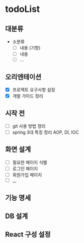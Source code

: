 # todoList

## 대분류
- 소분류
  - [ ] 내용 (기항)
  - [ ] 내용
  - [ ] ...

## 오리엔테이션
- [x] 프로젝트 요구사항 설정
- [x] 개발 가이드 정리

## 시작 전
  - [ ] git 사용 방법 정리
  - [ ] spring 3대 특징 정리 AOP, DI, IOC

## 화면 설계
- [ ] 필요한 페이지 식별
- [ ] 로그인 페이지
- [ ] 회원가입 페이지
- [ ] ,,,

## 기능 명세

## DB 설계

## React 구성 설정
